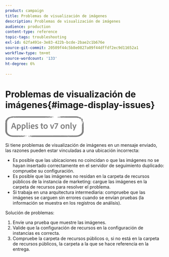 ```yaml
---
product: campaign
title: Problemas de visualización de imágenes
description: Problemas de visualización de imágenes
audience: production
content-type: reference
topic-tags: troubleshooting
exl-id: 62fa491e-3e83-422b-bcde-2bae2c1b676e
source-git-commit: 20509f44c5b8e0827a09f44dffdf2ec9d11652a1
workflow-type: tm+mt
source-wordcount: '133'
ht-degree: 6%

---
```


# Problemas de visualización de imágenes{#image-display-issues}

![](../../assets/v7-only.svg)

Si tiene problemas de visualización de imágenes en un mensaje enviado, las razones pueden estar vinculadas a una ubicación incorrecta:

* Es posible que las ubicaciones no coincidan o que las imágenes no se hayan insertado correctamente en el servidor de seguimiento duplicado: compruebe su configuración.
* Es posible que las imágenes no residan en la carpeta de recursos públicos de la instancia de marketing: cargue las imágenes en la carpeta de recursos para resolver el problema.
* Si trabaja en una arquitectura intermediaria: compruebe que las imágenes se carguen sin errores cuando se envían pruebas (la información se muestra en los registros de análisis).

Solución de problemas:

1. Envíe una prueba que muestre las imágenes.
1. Valide que la configuración de recursos en la configuración de instancias es correcta.
1. Compruebe la carpeta de recursos públicos o, si no está en la carpeta de recursos públicos, la carpeta a la que se hace referencia en la entrega.
